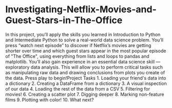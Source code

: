 # Investigating-Netflix-Movies-and-Guest-Stars-in-The-Office
 In this project, you’ll apply the skills you learned in Introduction to Python and Intermediate Python to solve a real-world data science problem. You’ll press “watch next episode” to discover if Netflix’s movies are getting shorter over time and which guest stars appear in the most popular episode of "The Office", using everything from lists and loops to pandas and matplotlib.  You’ll also gain experience in an essential data science skill — exploratory data analysis. This will allow you to perform critical tasks such as manipulating raw data and drawing conclusions from plots you create of the data. Press play to begin!Project Tasks 1. Loading your friend's data into a dictionary 2. Creating a DataFrame from a dictionary 3. A visual inspection of our data 4. Loading the rest of the data from a CSV 5. Filtering for movies! 6. Creating a scatter plot 7. Digging deeper 8. Marking non-feature films 9. Plotting with color! 10. What next?

